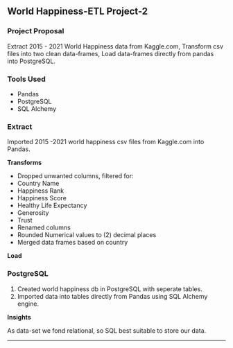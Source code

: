 ## World Happiness-ETL Project-2

### Project Proposal

Extract 2015 - 2021 World Happiness data from Kaggle.com, Transform csv files into two clean data-frames, Load data-frames directly from pandas into PostgreSQL.

### Tools Used

* Pandas
* PostgreSQL
* SQL Alchemy


### Extract 

Imported 2015 -2021 world happiness csv files from Kaggle.com into Pandas.

**Transforms**

*	Dropped unwanted columns, filtered for:
*	Country Name
*	Happiness Rank
*	Happiness Score
*	Healthy Life Expectancy
*	Generosity
*	Trust
*	Renamed columns 
*	Rounded Numerical values to (2) decimal places
*	Merged data frames based on country

**Load**


### PostgreSQL

1.	Created world happiness db in PostgreSQL with seperate tables.
2.	Imported data into tables directly from Pandas using SQL Alchemy engine.


**Insights**

As data-set we fond relational, so SQL best suitable to store our data.

- - -


